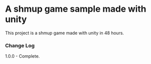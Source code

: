 # A shmup game sample made with unity #

This project is a shmup game made with unity in 48 hours.

### Change Log ###

1.0.0 - Complete.